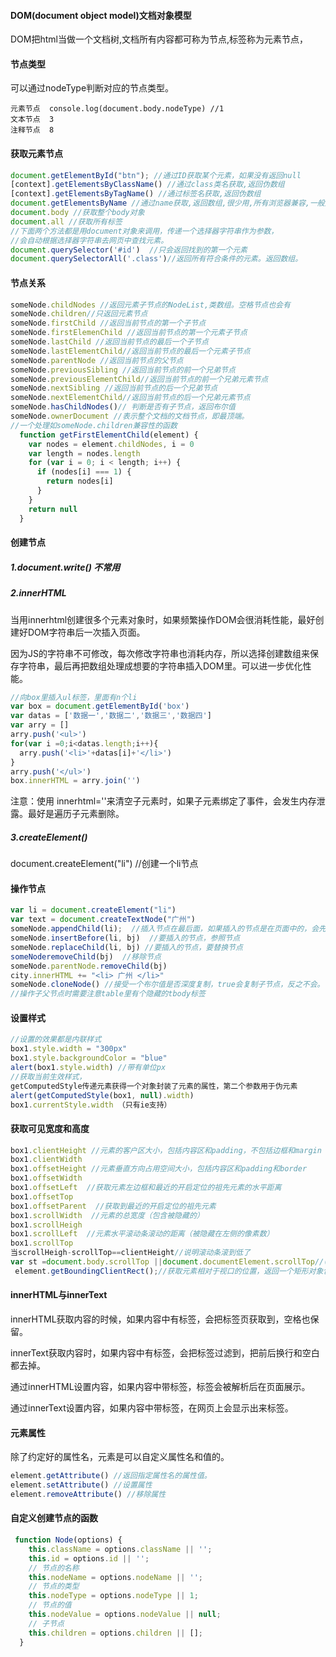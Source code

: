 #### DOM(document object model)文档对象模型

DOM把html当做一个文档树,文档所有内容都可称为节点,标签称为元素节点，

#### 节点类型

可以通过nodeType判断对应的节点类型。

```
元素节点  console.log(document.body.nodeType) //1
文本节点  3
注释节点  8
```

#### 获取元素节点

```javascript
document.getElementById("btn"); //通过ID获取某个元素，如果没有返回null
[context].getElementsByClassName() //通过class类名获取,返回伪数组
[context].getElementsByTagName() //通过标签名获取,返回伪数组
document.getElementsByName //通过name获取,返回数组,很少用,所有浏览器兼容,一般用来操作表单元素
document.body //获取整个body对象
document.all //获取所有标签
//下面两个方法都是用document对象来调用，传递一个选择器字符串作为参数，
//会自动根据选择器字符串去网页中查找元素。
document.querySelector('#id')  //只会返回找到的第一个元素
document.querySelectorAll('.class')//返回所有符合条件的元素。返回数组。
```
#### 节点关系

```javascript
someNode.childNodes //返回元素子节点的NodeList,类数组。空格节点也会有
someNode.children//只返回元素节点
someNode.firstChild //返回当前节点的第一个子节点
someNode.firstElemenChild //返回当前节点的第一个元素子节点
someNode.lastChild //返回当前节点的最后一个子节点
someNode.lastElementChild//返回当前节点的最后一个元素子节点
someNode.parentNode //返回当前节点的父节点
someNode.previousSibling //返回当前节点的前一个兄弟节点
someNode.previousElementChild//返回当前节点的前一个兄弟元素节点
someNode.nextSibling //返回当前节点的后一个兄弟节点
someNode.nextElementChild//返回当前节点的后一个兄弟元素节点
someNode.hasChildNodes()// 判断是否有子节点，返回布尔值
someNode.ownerDocument //表示整个文档的文档节点，即最顶端。
//一个处理如someNode.children兼容性的函数
  function getFirstElementChild(element) {
    var nodes = element.childNodes, i = 0
    var length = nodes.length
    for (var i = 0; i < length; i++) {
      if (nodes[i] === 1) {
        return nodes[i]
      }
    }
    return null
  }
```
#### 创建节点

##### 1.document.write() 不常用

##### 2.innerHTML

当用innerhtml创建很多个元素对象时，如果频繁操作DOM会很消耗性能，最好创建好DOM字符串后一次插入页面。

因为JS的字符串不可修改，每次修改字符串也消耗内存，所以选择创建数组来保存字符串，最后再把数组处理成想要的字符串插入DOM里。可以进一步优化性能。

```js
//向box里插入ul标签，里面有n个li
var box = document.getElementById('box')
var datas = ['数据一','数据二','数据三','数据四']
var arry = []
arry.push('<ul>')
for(var i =0;i<datas.length;i++){
  arry.push('<li>'+datas[i]+'</li>')
}
arry.push('</ul>')
box.innerHTML = arry.join('')
```

注意：使用 innerhtml=''来清空子元素时，如果子元素绑定了事件，会发生内存泄露。最好是遍历子元素删除。

##### 3.createElement()

document.createElement("li") //创建一个li节点

#### 操作节点

```javascript
var li = document.createElement("li")
var text = document.createTextNode("广州")
someNode.appendChild(li);  //插入节点在最后面，如果插入的节点是在页面中的，会先被移除插入到新位置。
someNode.insertBefore(li, bj)  //要插入的节点，参照节点
someNode.replaceChild(li, bj) //要插入的节点，要替换节点
someNoderemoveChild(bj)  //移除节点
someNode.parentNode.removeChild(bj)
city.innerHTML += "<li> 广州 </li>"  
someNode.cloneNode() //接受一个布尔值是否深度复制，true会复制子节点，反之不会。
//操作子父节点时需要注意table里有个隐藏的tbody标签
```
#### 设置样式

```javascript
//设置的效果都是内联样式
box1.style.width = "300px"
box1.style.backgroundColor = "blue"
alert(box1.style.width) //带有单位px
//获取当前生效样式，
getComputedStyle传递元素获得一个对象封装了元素的属性，第二个参数用于伪元素
alert(getComputedStyle(box1, null).width)
box1.currentStyle.width （只有ie支持）
```
#### 获取可见宽度和高度

```javascript
box1.clientHeight //元素的客户区大小，包括内容区和padding，不包括边框和margin
box1.clientWidth
box1.offsetHeight //元素垂直方向占用空间大小，包括内容区和padding和border
box1.offsetWidth
box1.offsetLeft  //获取元素左边框和最近的开启定位的祖先元素的水平距离
box1.offsetTop
box1.offsetParent  //获取到最近的开启定位的祖先元素
box1.scrollWidth  //元素的总宽度（包含被隐藏的）
box1.scrollHeigh
box1.scrollLeft  //元素水平滚动条滚动的距离（被隐藏在左侧的像素数）
box1.scrollTop
当scrollHeigh-scrollTop==clientHeight//说明滚动条滚到低了
var st =document.body.scrollTop ||document.documentElement.scrollTop//(对于取得整个页面的滚动条，兼容性处理，后一个支持chrome)
 element.getBoundingClientRect();//获取元素相对于视口的位置，返回一个矩形对象包含bottom，top，left，right，width，height属性。
```

#### innerHTML与innerText

innerHTML获取内容的时候，如果内容中有标签，会把标签页获取到，空格也保留。

innerText获取内容时，如果内容中有标签，会把标签过滤到，把前后换行和空白都去掉。

通过innerHTML设置内容，如果内容中带标签，标签会被解析后在页面展示。

通过innerText设置内容，如果内容中带标签，在网页上会显示出来标签。

#### 元素属性

除了约定好的属性名，元素是可以自定义属性名和值的。

```js
element.getAttribute() //返回指定属性名的属性值。
element.setAttribute() //设置属性
element.removeAttribute() //移除属性
```

#### 自定义创建节点的函数

```js
 function Node(options) {
    this.className = options.className || '';
    this.id = options.id || '';
    // 节点的名称
    this.nodeName = options.nodeName || '';
    // 节点的类型
    this.nodeType = options.nodeType || 1;
    // 节点的值
    this.nodeValue = options.nodeValue || null;
    // 子节点
    this.children = options.children || [];
  }
```























